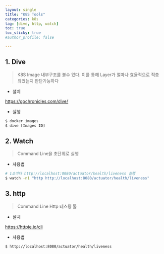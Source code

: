 ```yaml
---
layout: single
title: "K8S Tools"
categories: k8s
tag: [dive, http, watch]
toc: true
toc_sticky: true
#author_profile: false

---
```




## 1. Dive

> K8S Image 내부구조를 볼수 있다. 이를 통해 Layer가 얼마나 효율적으로 적층되었는지 판단가능하다

* 설치

https://gochronicles.com/dive/

* 실행

```bash
$ docker images
$ dive [Images ID]
```



## 2. Watch

> Command Line을 초단위로 실행

* 사용법

```bash
# 1초마다 http://localhost:8080/actuator/health/liveness 실행
$ watch -n1 "http http://localhost:8080/actuator/health/liveness"
```



## 3. http

> Command Line Http 테스팅 툴

* 설치

https://httpie.io/cli

* 사용법

```bash
$ http://localhost:8080/actuator/health/liveness
```

